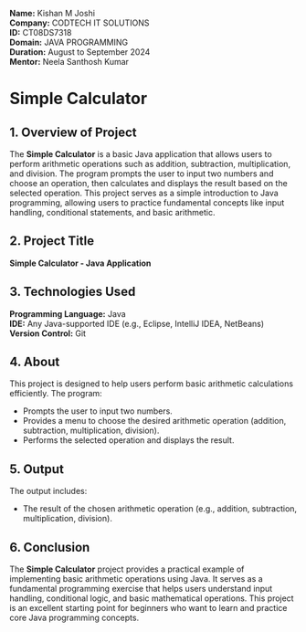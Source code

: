 **Name:** Kishan M Joshi  
**Company:** CODTECH IT SOLUTIONS  
**ID:** CT08DS7318  
**Domain:** JAVA PROGRAMMING  
**Duration:** August to September 2024  
**Mentor:** Neela Santhosh Kumar

# Simple Calculator
## 1. Overview of Project
The **Simple Calculator** is a basic Java application that allows users to perform arithmetic operations such as addition, subtraction, multiplication, and division. The program prompts the user to input two numbers and choose an operation, then calculates and displays the result based on the selected operation. This project serves as a simple introduction to Java programming, allowing users to practice fundamental concepts like input handling, conditional statements, and basic arithmetic.

## 2. Project Title
**Simple Calculator - Java Application**

## 3. Technologies Used
**Programming Language:** Java  
**IDE:** Any Java-supported IDE (e.g., Eclipse, IntelliJ IDEA, NetBeans)  
**Version Control:** Git

## 4. About
This project is designed to help users perform basic arithmetic calculations efficiently. The program:
- Prompts the user to input two numbers.
- Provides a menu to choose the desired arithmetic operation (addition, subtraction, multiplication, division).
- Performs the selected operation and displays the result.

## 5. Output
The output includes:
- The result of the chosen arithmetic operation (e.g., addition, subtraction, multiplication, division).

## 6. Conclusion
The **Simple Calculator** project provides a practical example of implementing basic arithmetic operations using Java. It serves as a fundamental programming exercise that helps users understand input handling, conditional logic, and basic mathematical operations. This project is an excellent starting point for beginners who want to learn and practice core Java programming concepts.
